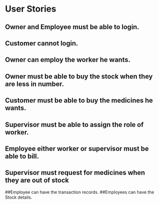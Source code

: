 # User Stories

## Owner and Employee must be able to login.
## Customer cannot login.
## Owner can employ the worker he wants.
## Owner must be able to buy the stock when they are less in number.
## Customer must be able to buy the medicines he wants.
## Supervisor must be able to assign the role of worker.
## Employee either worker or supervisor must be able to bill.
## Supervisor must request for medicines when they are out of stock
##Employee can have the transaction records.
##Employees can have the Stock details.



